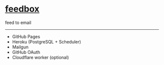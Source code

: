 # [feedbox](https://feedbox.h11.io)

feed to email

---

- GitHub Pages
- Heroku (PostgreSQL + Scheduler)
- Mailgun
- GitHub OAuth
- Cloudflare worker (optional)
